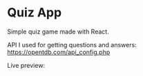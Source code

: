 # Quiz App

Simple quiz game made with React.

API I used for getting questions and answers: https://opentdb.com/api_config.php

Live preview: 
